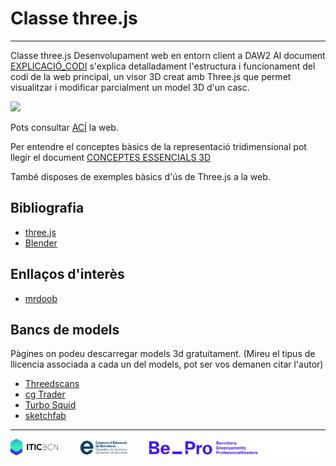 # Classe three.js
---
Classe three.js Desenvolupament web en entorn client a DAW2
Al document [EXPLICACIÓ_CODI](DOCUMENTATION/READMES/EXPLICACIÓ_CODI_MAIN.md) s'explica detalladament l'estructura i funcionament del codi de la web principal, un visor 3D creat amb Three.js que permet visualitzar i modificar parcialment un model 3D d'un casc.

![](./DOCUMENTATION/IMATGES_DOCUMENTACIÓ/IMATGES_WEB/web_base.gif)

Pots consultar [ACÍ](https://jmuozan.github.io/ITIC_Threejs_DAW2) la web.

Per entendre el conceptes bàsics de la representació tridimensional pot llegir el document [CONCEPTES ESSENCIALS 3D](DOCUMENTATION/READMES/CONCEPTES_ESSENCIALS_3D.md) 

També disposes de exemples bàsics d'ús de Three.js a la web.

## Bibliografia
- [three.js](https://threejs.org/)
- [Blender](https://www.blender.org/)
## Enllaços d'interès
- [mrdoob](https://github.com/mrdoob)

## Bancs de models
Pàgines on podeu descarregar models 3d gratuitament. (Mireu el tipus de llicencia associada a cada un del models, pot ser vos demanen citar l'autor)
- [Threedscans](https://threedscans.com/)
- [cg Trader](https://www.cgtrader.com/)
- [Turbo Squid](https://www.turbosquid.com/)
- [sketchfab](https://sketchfab.com/)




---

<p align="left">
  <img alt="Light" src="./PAGE/IMG/LOGOS/logoITICBCN.png" width="15%">
&nbsp; &nbsp; &nbsp; &nbsp;
  <img alt="Dark" src="./PAGE/IMG/LOGOS/logo_CEB.png" width="15%">
&nbsp; &nbsp; &nbsp; &nbsp;
  <img alt="Dark" src="./PAGE/IMG/LOGOS/footer-logos-white.svg" width="55%">
</p>

*<!--*
*https://threedscans.com/uncategorized/relief-with-bulls-legs/*
*https://threedscans.com/uncategorized/molding-of-the-central-part-of-east-lintel-of-prasat-krahom-depicting-vishnu-narasimha/*
*https://threedscans.com/uncategorized/column-04/*
*https://threedscans.com/lincoln/reconstructed/*
*https://threedscans.com/vienna/eisbaer_und_seehund/*
*-->*